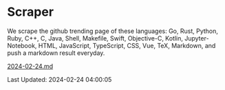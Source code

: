 # Scraper

We scrape the github trending page of these languages: Go, Rust, Python, Ruby, C++, C, Java, Shell, Makefile, Swift, Objective-C, Kotlin, Jupyter-Notebook, HTML, JavaScript, TypeScript, CSS, Vue, TeX, Markdown, and push a markdown result everyday.

[2024-02-24.md](https://github.com/yangwenmai/github-trending-backup/blob/master/2024-02-24.md)

Last Updated: 2024-02-24 04:00:05